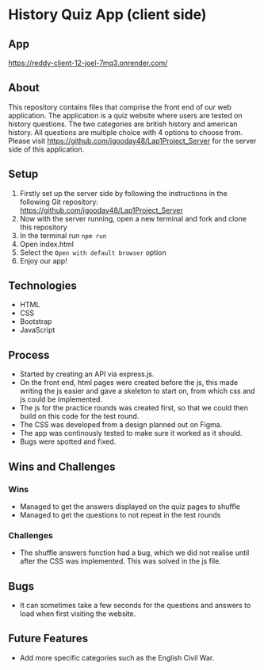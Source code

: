 # History Quiz App (client side)

## App
https://reddy-client-12-joel-7mq3.onrender.com/


## About
This repository contains files that comprise the front end of our web application. The application is a quiz website where users are tested on history questions. The two categories are british history and american history. All questions are multiple choice with 4 options to choose from. Please visit https://github.com/jgooday48/Lap1Project_Server for the server side of this application.

## Setup 
1. Firstly set up the server side by following the instructions in the following Git repository: https://github.com/jgooday48/Lap1Project_Server
2. Now with the server running, open a new terminal and fork and clone this repository
3. In the terminal run ```npm run```
4. Open index.html
5. Select the ```Open with default browser``` option 
6. Enjoy our app!

## Technologies
- HTML
- CSS
- Bootstrap
- JavaScript

## Process
- Started by creating an API via express.js.
- On the front end, html pages were created before the js, this made writing the js easier and gave a skeleton to start on, from which css and js could be implemented.
- The js for the practice rounds was created first, so that we could then build on this code for the test round.
- The CSS was developed from a design planned out on Figma. 
- The app was continously tested to make sure it worked as it should.
- Bugs were spotted and fixed.

## Wins and Challenges
### Wins 
- Managed to get the answers displayed on the quiz pages to shuffle 
- Managed to get the questions to not repeat in the test rounds

### Challenges
- The shuffle answers function had a bug, which we did not realise until after the CSS was implemented. This was solved in the js file.


## Bugs
- It can sometimes take a few seconds for the questions and answers to load when first visiting the website.


## Future Features
- Add more specific categories such as the English Civil War.

